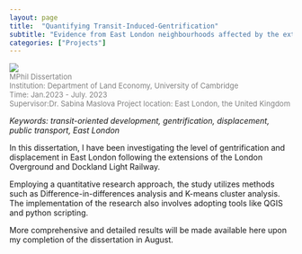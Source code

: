```yaml
---
layout: page
title:  "Quantifying Transit-Induced-Gentrification"
subtitle: "Evidence from East London neighbourhoods affected by the extensions of London Overground and Dockland Light Railway" 
categories: ["Projects"]
---
```


<img src="{{ '/assets/img/featuredwork/Project01_Gen.jpg' | prepend: site.baseurl }}" style="height:auto; object-fit: cover; width:auto max-width:100%;">

<div id="project-info">
	<font size=2> <font color="grey">  
   MPhil Dissertation <br>  
   Institution: Department of Land Economy, University of Cambridge  <br>
   Time: Jan.2023 - July. 2023   <br>
   Supervisor:Dr. Sabina Maslova
   Project location: East London, the United Kingdom   <br>
   </font></font>
</div>

*Keywords: transit-oriented development, gentrification, displacement, public transport, East London*

In this dissertation, I have been investigating the level of gentrification and displacement in East London following the extensions of the London Overground and Dockland Light Railway. 

Employing a quantitative research approach, the study utilizes methods such as Difference-in-differences analysis and K-means cluster analysis. The implementation of the research also involves adopting tools like QGIS and python scripting. 

More comprehensive and detailed results will be made available here upon my completion of the dissertation in August. 